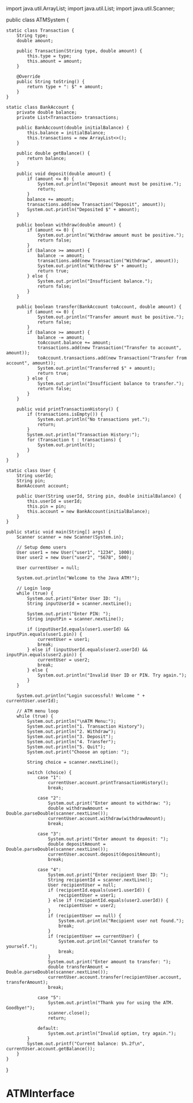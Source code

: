 import java.util.ArrayList;
import java.util.List;
import java.util.Scanner;

public class ATMSystem {

    static class Transaction {
        String type;
        double amount;

        public Transaction(String type, double amount) {
            this.type = type;
            this.amount = amount;
        }

        @Override
        public String toString() {
            return type + ": $" + amount;
        }
    }

    static class BankAccount {
        private double balance;
        private List<Transaction> transactions;

        public BankAccount(double initialBalance) {
            this.balance = initialBalance;
            this.transactions = new ArrayList<>();
        }

        public double getBalance() {
            return balance;
        }

        public void deposit(double amount) {
            if (amount <= 0) {
                System.out.println("Deposit amount must be positive.");
                return;
            }
            balance += amount;
            transactions.add(new Transaction("Deposit", amount));
            System.out.println("Deposited $" + amount);
        }

        public boolean withdraw(double amount) {
            if (amount <= 0) {
                System.out.println("Withdraw amount must be positive.");
                return false;
            }
            if (balance >= amount) {
                balance -= amount;
                transactions.add(new Transaction("Withdraw", amount));
                System.out.println("Withdrew $" + amount);
                return true;
            } else {
                System.out.println("Insufficient balance.");
                return false;
            }
        }

        public boolean transfer(BankAccount toAccount, double amount) {
            if (amount <= 0) {
                System.out.println("Transfer amount must be positive.");
                return false;
            }
            if (balance >= amount) {
                balance -= amount;
                toAccount.balance += amount;
                transactions.add(new Transaction("Transfer to account", amount));
                toAccount.transactions.add(new Transaction("Transfer from account", amount));
                System.out.println("Transferred $" + amount);
                return true;
            } else {
                System.out.println("Insufficient balance to transfer.");
                return false;
            }
        }

        public void printTransactionHistory() {
            if (transactions.isEmpty()) {
                System.out.println("No transactions yet.");
                return;
            }
            System.out.println("Transaction History:");
            for (Transaction t : transactions) {
                System.out.println(t);
            }
        }
    }

    static class User {
        String userId;
        String pin;
        BankAccount account;

        public User(String userId, String pin, double initialBalance) {
            this.userId = userId;
            this.pin = pin;
            this.account = new BankAccount(initialBalance);
        }
    }

    public static void main(String[] args) {
        Scanner scanner = new Scanner(System.in);

        // Setup demo users
        User user1 = new User("user1", "1234", 1000);
        User user2 = new User("user2", "5678", 500);

        User currentUser = null;

        System.out.println("Welcome to the Java ATM!");

        // Login loop
        while (true) {
            System.out.print("Enter User ID: ");
            String inputUserId = scanner.nextLine();

            System.out.print("Enter PIN: ");
            String inputPin = scanner.nextLine();

            if (inputUserId.equals(user1.userId) && inputPin.equals(user1.pin)) {
                currentUser = user1;
                break;
            } else if (inputUserId.equals(user2.userId) && inputPin.equals(user2.pin)) {
                currentUser = user2;
                break;
            } else {
                System.out.println("Invalid User ID or PIN. Try again.");
            }
        }

        System.out.println("Login successful! Welcome " + currentUser.userId);

        // ATM menu loop
        while (true) {
            System.out.println("\nATM Menu:");
            System.out.println("1. Transaction History");
            System.out.println("2. Withdraw");
            System.out.println("3. Deposit");
            System.out.println("4. Transfer");
            System.out.println("5. Quit");
            System.out.print("Choose an option: ");

            String choice = scanner.nextLine();

            switch (choice) {
                case "1":
                    currentUser.account.printTransactionHistory();
                    break;

                case "2":
                    System.out.print("Enter amount to withdraw: ");
                    double withdrawAmount = Double.parseDouble(scanner.nextLine());
                    currentUser.account.withdraw(withdrawAmount);
                    break;

                case "3":
                    System.out.print("Enter amount to deposit: ");
                    double depositAmount = Double.parseDouble(scanner.nextLine());
                    currentUser.account.deposit(depositAmount);
                    break;

                case "4":
                    System.out.print("Enter recipient User ID: ");
                    String recipientId = scanner.nextLine();
                    User recipientUser = null;
                    if (recipientId.equals(user1.userId)) {
                        recipientUser = user1;
                    } else if (recipientId.equals(user2.userId)) {
                        recipientUser = user2;
                    }
                    if (recipientUser == null) {
                        System.out.println("Recipient user not found.");
                        break;
                    }
                    if (recipientUser == currentUser) {
                        System.out.println("Cannot transfer to yourself.");
                        break;
                    }
                    System.out.print("Enter amount to transfer: ");
                    double transferAmount = Double.parseDouble(scanner.nextLine());
                    currentUser.account.transfer(recipientUser.account, transferAmount);
                    break;

                case "5":
                    System.out.println("Thank you for using the ATM. Goodbye!");
                    scanner.close();
                    return;

                default:
                    System.out.println("Invalid option, try again.");
            }
            System.out.printf("Current balance: $%.2f\n", currentUser.account.getBalance());
        }
    }
}
# ATMInterface

